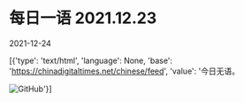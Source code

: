 # 每日一语 2021.12.23

2021-12-24

[{'type': 'text/html', 'language': None, 'base': 'https://chinadigitaltimes.net/chinese/feed', 'value': '今日无语。

![GitHub](https://chinadigitaltimes.net/chinese/files/2021/12/1223.jpg)'}]